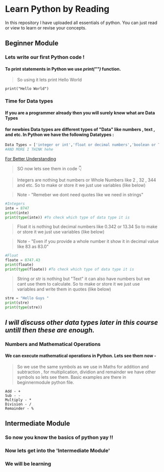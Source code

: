 # Learn Python by Reading
In this repository I have uploaded all essentials of python. You can just read or view to learn or revise your concepts.

## Beginner Module 
### Lets write our first Python code !
#### To print statements in Python we use *print("")* function.
> So using it lets print Hello World
```
print("Hello World")
```
### Time for Data types
#### If you are a programmer already then you will surely know what are Data Types
#### for newbies Data types are different types of "Data" like numbers , text , and etc. In Python we have the following Datatypes :
```python
Data Types = ['integer or int','float or decimal numbers','boolean or True/False',"string or text",'complex','tuples','dictionary','list']
#AND MORE I THINK hehe
````
[For Better Understanding](https://media.geeksforgeeks.org/wp-content/uploads/20191023173512/Python-data-structure.jpg)

> SO now lets see them in code 👇

> Integers are nothing but numbers or Whole Numbers like 2 , 32 , 344 and etc. So to make or store it we just use variables (like below)

> Note - "Remeber we dont need quotes like we need in strings"
```python
#Integers
inte = 8747 
print(inte)
print(type(inte)) #To check which type of data type it is
```

> Float it is nothing but decimal numbers like 0.342 or 13.34
> So to make or store it we just use variables (like below)

> Note - "Even if you provide a whole number it show it in decimal value like 83 as 83.0"
```python
#Float
floate = 8747.43
print(floate)
print(type(floate)) #To check which type of data type it is
```

> String or str is nothing but "Text" it can also have numbers but we cant use them to calculate. So to make or store it we just use variables and write them in quotes (like below)
```python
stre = "Hello Guys "
print(stre)
print(type(stre))
```
## ***I will discuss other data types later in this course untill then these are enough.***

### Numbers and Mathematical Operations
#### We can execute mathematical operations in Python. Lets see them now - 

> So we use the same symbols as we use in Maths for addition and subtraction , for multiplication, dividion and remainder we have other
> symbols so lets see them. Basic examples are there in 
beginnermodule python file.

```
Add - +
Sub - -
Multiply - *
Division - /
Remainder - %
```

## Intermediate Module
### So now you know the basics of python yay !!
### Now lets get into the 'Intermediate Module'

### We will be learning 
